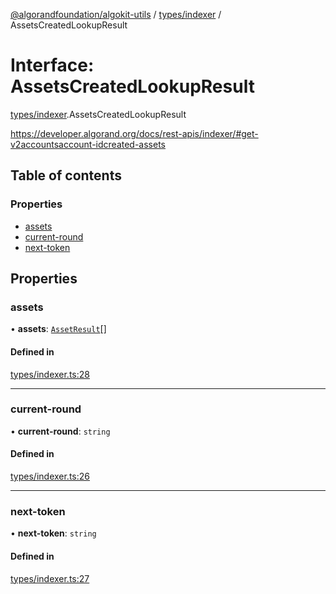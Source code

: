 [@algorandfoundation/algokit-utils](../README.md) / [types/indexer](../modules/types_indexer.md) / AssetsCreatedLookupResult

# Interface: AssetsCreatedLookupResult

[types/indexer](../modules/types_indexer.md).AssetsCreatedLookupResult

https://developer.algorand.org/docs/rest-apis/indexer/#get-v2accountsaccount-idcreated-assets

## Table of contents

### Properties

- [assets](types_indexer.AssetsCreatedLookupResult.md#assets)
- [current-round](types_indexer.AssetsCreatedLookupResult.md#current-round)
- [next-token](types_indexer.AssetsCreatedLookupResult.md#next-token)

## Properties

### assets

• **assets**: [`AssetResult`](types_indexer.AssetResult.md)[]

#### Defined in

[types/indexer.ts:28](https://github.com/algorandfoundation/algokit-utils-ts/blob/main/src/types/indexer.ts#L28)

___

### current-round

• **current-round**: `string`

#### Defined in

[types/indexer.ts:26](https://github.com/algorandfoundation/algokit-utils-ts/blob/main/src/types/indexer.ts#L26)

___

### next-token

• **next-token**: `string`

#### Defined in

[types/indexer.ts:27](https://github.com/algorandfoundation/algokit-utils-ts/blob/main/src/types/indexer.ts#L27)

